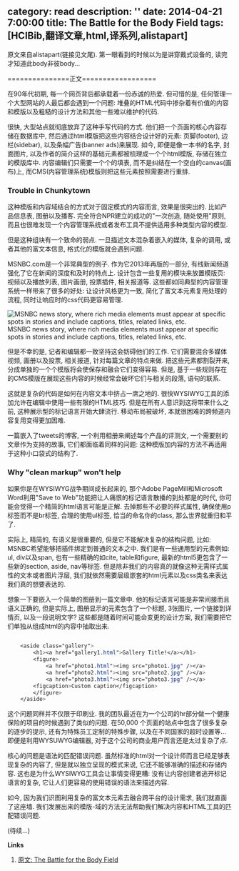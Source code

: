 category: read
description: ''
date: 2014-04-21 7:00:00
title: The Battle for the Body Field
tags: [HCIBib,翻译文章,html,译系列,alistapart]
---

原文来自alistapart(链接见文尾). 第一眼看到的时候以为是讲穿戴式设备的, 读完才知道此body非彼body...

===============正文==================

在90年代初期, 每一个网页背后都承载着一份赤诚的热爱. 但可惜的是, 任何管理一个大型网站的人最后都会遇到一个问题: 堆叠的HTML代码中掺杂着有价值的内容和模版以及粗糙的设计方法和其他一些难以维护的代码.

很快, 大型站点就彻底放弃了这种手写代码的方式. 他们把一个页面的核心内容存储在数据库中, 然后通过html模版把这些内容结合设计好的元素: 页脚(footer), 边栏(sidebar), 以及条幅广告(banner ads)来展现. 如今, 即便是像一本书的名字, 封面图片, 以及作者的简介这样的基础元素都被梳理成一个个html模版, 存储在独立的模版库中. 内容编辑们只需要一个个的填表, 而不是纠结在一个空白的canvas(画布)上, 而CMS(内容管理系统)模版则把这些元素按照需要进行重排.

<h3><strong>Trouble in Chunkytown</strong></h3>
这种模版和内容域结合的方式对于固定模式的内容而言, 效果是很突出的. 比如产品信息表, 图册以及播客. 完全符合NPR建立的成功的"一次创造, 随处使用"原则, 而且也很难发现一个内容管理系统或者发布工具不提供适用多种类型内容的模型.

但是这种组块有一个致命的弱点. 一旦描述文本混杂着嵌入的媒体, 复杂的调用, 或者其他的富文本信息, 格式化的模版就会遇到问题.

MSNBC.com是一个非常典型的例子. 作为它2013年再版的一部分, 有线新闻频道强化了它在新闻的深度和及时的特点上. 设计包含一些复用的模块来放置模版页: 视频以及播放列表, 图片画册, 投票插件, 相关报道等. 这些都如同典型的内容管理系统一样带来了很多的好处: 让设计风格更为一致, 简化了富文本元素复用处理的流程, 同时让响应时的css代码更容易管理.

<img src="http://d.alistapart.com/391/msnbc-screenshot_edit.jpg" alt="MSNBC news story, where rich media elements must appear at specific spots in stories and include captions, titles, related links, etc.">
MSNBC news story, where rich media elements must appear at specific spots in stories and include captions, titles, related links, etc.

但是不幸的是, 记者和编辑都一致坚持这会妨碍他们的工作. 它们需要混合多媒体视频, 画册以及投票, 相关报道, 针对每篇文章的特点来做. 把这些元素都割裂开来, 分成单独的一个个模版将会使保存和融合它们变得容易. 但是, 基于一些规则存在的CMS模版在展现这些内容的时候经常会破坏它们与相关的段落, 语句的联系.

这就是复杂的代码是如何在内容文本中挤占一席之地的. 很快WYSIWYG工具的添加允许在编辑中使用一些有限的HTML技巧. 但是在所有人意识到这将带来什么之前, 这种展示型的标记语言开始大肆流行. 移动布局被破坏, 本就很困难的跨频道内容复用变得更加困难.

一篇嵌入了tweets的博客, 一个利用相册来阐述每个产品的评测文, 一个需要别的文章作为支持的故事, 它们都面临着同样的问题: 这种模版加内容的方法不再适用于这种小口袋式的结构了.

<h3><strong>Why "clean markup" won't help</strong></h3>

如果你是在WYSIWYG战争期间成长起来的, 那个Adobe PageMill和Microsoft Word利用"Save to Web"功能把让人痛恨的标记语言散播的到处都是的时代, 你可能会觉得一个精简的html语言可能是正解. 去掉那些不必要的样式属性, 确保使用p标签而不是br标签, 合理的使用ul标签, 恰当的命名你的class, 那么世界就重归和平了.

实际上, 精简的, 有语义是很重要的, 但是它不能解决复杂的结构问题, 比如: MSNBC希望能够把插件绑定到普通的文本之中. 我们是有一些通用型的元素例如: ul, div以及span, 也有一些精确的如cite, table和figure, 最新的html5更包含了一些新的section, aside, nav等标签. 但是除非我们的内容真的就像这种无需样式属性的文本或者图片浮层, 我们就依然需要层级嵌套的html元素以及css类名来表达我们真的想要表达的.

想象一下要嵌入一个简单的图册到一篇文章中. 他的标记语言可能是非常间接而且语义正确的, 但是实际上, 图册显示的元素包含了一个标题, 3张图片, 一个链接到详情页, 以及一段说明文字? 这些都是随着时间可能会变更的设计方案, 我们需要把它们单独从组成html的内容中抽取出来.

``` css

    <aside class="gallery">
        <h1><a href="gallery1.html">Gallery Title!</a></h1>
        <figure>
            <a href="photo1.html"><img src="photo1.jpg" /></a>
            <a href="photo2.html"><img src="photo2.jpg" /></a>
            <a href="photo3.html"><img src="photo3.jpg" /></a>
        <figcaption>Custom caption</figcaption>
        </figure>
    </aside>

```


这个问题同样并不仅限于印刷业. 我的团队最近在为一个公司的hr部分做一个健康保险的项目的时候遇到了类似的问题. 在50,000 个页面的站点中包含了很多复杂的逐步的提示, 还有为特殊员工定制的特殊步骤, 以及在不同国家的超时设置等... 即便是利用WYSUWYG编辑器, 对于这个公司的商业用户而言还是太过复杂了点.

核心的问题是语法的匹配错误问题. 虽然标准的html对一个设计师而言已经足够表现复杂的内容了, 但是就以独立呈现的模式来说, 它还不能够准确的描述和存储内容. 这也是为什么WYSIWYG工具会让事情变得更糟: 没有让内容创建者逃开标记语言的复杂, 它让人们更容易的使用错误的语法来描述内容.

如今, 因为我们识图利用复杂的富文本元素去融合跨平台的设计需求, 我们就直面了这座墙. 我们发展出来的模版-域的方法无法帮助我们解决内容和HTML工具的匹配错误问题.

(待续...)

<strong>Links</strong>
<ol>
    <li><a href="http://alistapart.com/article/battle-for-the-body-field">原文: The Battle for the Body Field</a></li>
</ol>

